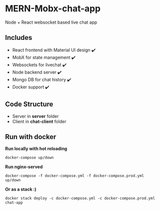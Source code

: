 # MERN-Mobx-chat-app

Node + React websocket based live chat app

## Includes

- React frontend with Material UI design :heavy_check_mark:
- MobX for state management :heavy_check_mark:
- Websockets for livechat :heavy_check_mark:
- Node backend server :heavy_check_mark:
- Mongo DB for chat history :heavy_check_mark:
- Docker support :heavy_check_mark:

## Code Structure

- Server in **server** folder
- Client in **chat-client** folder

## Run with docker

**Run locally with hot reloading**

`docker-compose up/down`

**Run nginx-served**

`docker-compose -f docker-compose.yml -f docker-compose.prod.yml up/down`

**Or as a stack :)**

`docker stack deploy -c docker-compose.yml -c docker-compose.prod.yml chat-app`
